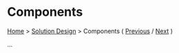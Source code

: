 # Components

[Home](../README.md) > [Solution Design](../README.md#solution-design) > Components ( [Previous](./1-actors.md) / [Next](./3-microservices.md) )

...
